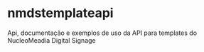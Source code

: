 nmdstemplateapi
===============

Api, documentação e exemplos de uso da API para templates do NucleoMeadia Digital Signage

